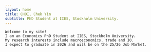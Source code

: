```yaml
---
layout: home
title: CHOI, Chek Yin
subtitle: PhD Student at IIES, Stockholm University.
---
```



    Welcome to my site! 
    I am an Economics PhD Student at IIES, Stockholm University.
    My research interests include macroeconomics, trade and IO.
    I expect to graduate in 2026 and will be on the 25/26 Job Market.

